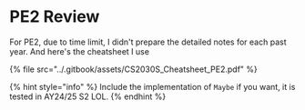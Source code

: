 # PE2 Review

For PE2, due to time limit, I didn't prepare the detailed notes for each past year. And here's the cheatsheet I use

{% file src="../.gitbook/assets/CS2030S_Cheatsheet_PE2.pdf" %}

{% hint style="info" %}
Include the implementation of `Maybe` if you want, it is tested in AY24/25 S2 LOL.
{% endhint %}
